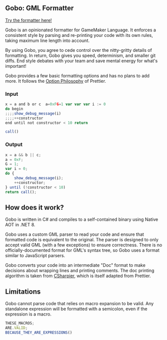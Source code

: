 ## Gobo: GML Formatter

[Try the formatter here!](https://ettykitty.github.io/Gobo/)

Gobo is an opinionated formatter for GameMaker Language. It enforces a consistent style by parsing and re-printing your code with its own rules, taking maximum line length into account.

By using Gobo, you agree to cede control over the nitty-gritty details of formatting. In return, Gobo gives you speed, determinism, and smaller git diffs. End style debates with your team and save mental energy for what's important!

Gobo provides a few basic formatting options and has no plans to add more. It follows the [Option Philosophy](https://prettier.io/docs/en/option-philosophy.html) of Prettier.

### Input

```js
x = a and b or c  a=0xFG=1 var var var i := 0
do begin
;;;;show_debug_message(i)
;;;;++constructor
end until not constructor < 10 return

call()
```

### Output

```js
x = a && b || c;
a = 0xF;
G = 1;
var i = 0;
do {
    show_debug_message(i);
    ++constructor;
} until (!constructor < 10)
return call();
```

## How does it work?
Gobo is written in C# and compiles to a self-contained binary using Native AOT in .NET 8.

Gobo uses a custom GML parser to read your code and ensure that formatted code is equivalent to the original. The parser is designed to only accept valid GML (with a few exceptions) to ensure correctness. There is no officially-documented format for GML's syntax tree, so Gobo uses a format similar to JavaScript parsers. 

Gobo converts your code into an intermediate "Doc" format to make decisions about wrapping lines and printing comments. The doc printing algorithm is taken from [CSharpier](https://github.com/belav/csharpier), which is itself adapted from Prettier.

## Limitations
Gobo cannot parse code that relies on macro expansion to be valid. Any standalone expression will be formatted with a semicolon, even if the expression is a macro.
```js
THESE_MACROS;
ARE.VALID;
BECAUSE_THEY_ARE_EXPRESSIONS()
```
